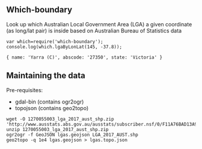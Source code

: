 ## Which-boundary

Look up which Australian Local Government Area (LGA) a given coordinate (as long/lat pair) is inside based on Australian Bureau of Statistics data

```
var which=require('which-boundary');
console.log(which.lgaByLonLat(145, -37.8));

{ name: 'Yarra (C)', abscode: '27350', state: 'Victoria' }
```

## Maintaining the data

Pre-requisites:
* gdal-bin (contains ogr2ogr)
* topojson (contains geo2topo)

```
wget -O 1270055003_lga_2017_aust_shp.zip 'http://www.ausstats.abs.gov.au/ausstats/subscriber.nsf/0/F11A76BAD13A9F8FCA25816B00135BCA/$File/1270055003_lga_2017_aust_shp.zip'
unzip 1270055003_lga_2017_aust_shp.zip
ogr2ogr -f GeoJSON lgas.geojson LGA_2017_AUST.shp
geo2topo -q 1e4 lgas.geojson > lgas.topo.json
```